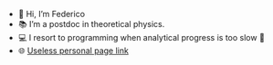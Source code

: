 - 🦦 Hi, I’m Federico
- 📚 I’m a postdoc in theoretical physics.
- 💻 I resort to programming when analytical progress is too slow 🙈
- 🌐 [Useless personal page link](https://www.statphys.sissa.it/wordpress/?page_id=4304)

<!---
fbaldux/fbaldux is a ✨ special ✨ repository because its `README.md` (this file) appears on your GitHub profile.
You can click the Preview link to take a look at your changes.
--->
